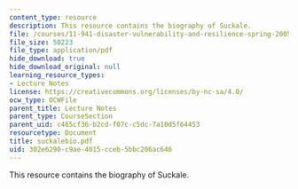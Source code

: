 ```yaml
---
content_type: resource
description: This resource contains the biography of Suckale.
file: /courses/11-941-disaster-vulnerability-and-resilience-spring-2005/302e6290c9ae4015cceb5bbc206ac646_suckalebio.pdf
file_size: 50223
file_type: application/pdf
hide_download: true
hide_download_original: null
learning_resource_types:
- Lecture Notes
license: https://creativecommons.org/licenses/by-nc-sa/4.0/
ocw_type: OCWFile
parent_title: Lecture Notes
parent_type: CourseSection
parent_uid: c465cf36-b2cd-f07c-c5dc-7a10d5f64453
resourcetype: Document
title: suckalebio.pdf
uid: 302e6290-c9ae-4015-cceb-5bbc206ac646
---
```

This resource contains the biography of Suckale.